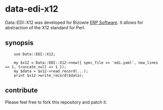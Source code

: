 data-edi-x12
============

Data::EDI::X12 was developed for Bizowie [ERP Software](http://bizowie.com/).  It allows for abstraction of the X12 standard for Perl.

synopsis
---------
        use Data::EDI::X12;

        my $x12 = Data::EDI::X12->new({ spec_file => 'edi.yaml', new_lines => 1, truncate_null => 1 });
        my $data = $x12->read_record(...);
        print $x12->write_record($data);

contribute
-----------

Please feel free to fork this repository and patch it.

